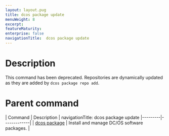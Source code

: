 ```yaml
---
layout: layout.pug
title: dcos package update
menuWeight: 8
excerpt:
featureMaturity:
enterprise: false
navigationTitle:  dcos package update
---
```


<!-- This source repo for this topic is https://github.com/dcos/dcos-docs -->


# Description
This command has been deprecated. Repositories are dynamically updated as they are added by `dcos package repo add`.

# Parent command

| Command | Description |
navigationTitle:  dcos package update
|---------|-------------|
| [dcos package](/docs/1.10/cli/command-reference/dcos-package/)   | Install and manage DC/OS software packages. |
